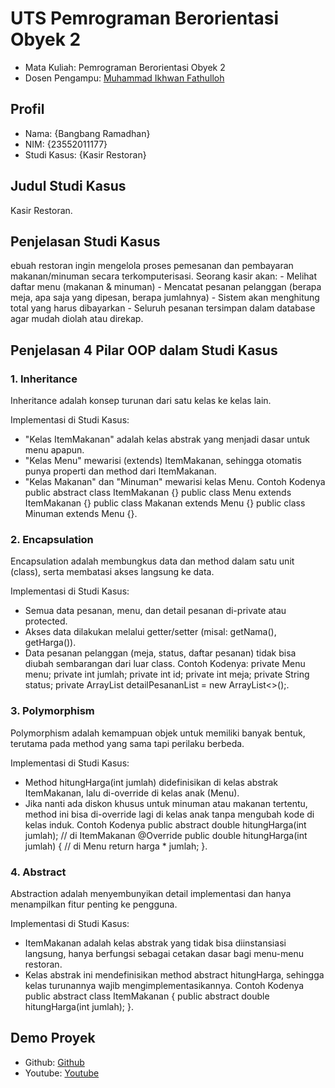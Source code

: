 # UTS Pemrograman Berorientasi Obyek 2
<ul>
  <li>Mata Kuliah: Pemrograman Berorientasi Obyek 2</li>
  <li>Dosen Pengampu: <a href="https://github.com/Muhammad-Ikhwan-Fathulloh">Muhammad Ikhwan Fathulloh</a></li>
</ul>

## Profil
<ul>
  <li>Nama: {Bangbang Ramadhan}</li>
  <li>NIM: {23552011177}</li>
  <li>Studi Kasus: {Kasir Restoran}</li>
</ul>

## Judul Studi Kasus
<p>Kasir Restoran.</p>

## Penjelasan Studi Kasus
<p>ebuah restoran ingin mengelola proses pemesanan dan pembayaran makanan/minuman secara terkomputerisasi. Seorang kasir akan:
- Melihat daftar menu (makanan & minuman)
- Mencatat pesanan pelanggan (berapa meja, apa saja yang dipesan, berapa jumlahnya)
- Sistem akan menghitung total yang harus dibayarkan
- Seluruh pesanan tersimpan dalam database agar mudah diolah atau direkap.</p>

## Penjelasan 4 Pilar OOP dalam Studi Kasus

### 1. Inheritance
<p>Inheritance adalah konsep turunan dari satu kelas ke kelas lain.

Implementasi di Studi Kasus:
- "Kelas ItemMakanan" adalah kelas abstrak yang menjadi dasar untuk menu apapun.
- "Kelas Menu" mewarisi (extends) ItemMakanan, sehingga otomatis punya properti dan method dari ItemMakanan.
- "Kelas Makanan" dan "Minuman" mewarisi kelas Menu.
  Contoh Kodenya 
public abstract class ItemMakanan {}
public class Menu extends ItemMakanan {}
public class Makanan extends Menu {}
public class Minuman extends Menu {}.</p>

### 2. Encapsulation
<p>Encapsulation adalah membungkus data dan method dalam satu unit (class), serta membatasi akses langsung ke data.

Implementasi di Studi Kasus:
- Semua data pesanan, menu, dan detail pesanan di-private atau protected.
- Akses data dilakukan melalui getter/setter (misal: getNama(), getHarga()).
- Data pesanan pelanggan (meja, status, daftar pesanan) tidak bisa diubah sembarangan dari luar class.
  Contoh Kodenya:
  private Menu menu;
  private int jumlah;
  private int id;
  private int meja;
  private String status;
  private ArrayList<DetailPesanan> detailPesananList = new ArrayList<>();.</p>

### 3. Polymorphism
<p>Polymorphism adalah kemampuan objek untuk memiliki banyak bentuk, terutama pada method yang sama tapi perilaku berbeda.

Implementasi di Studi Kasus:
- Method hitungHarga(int jumlah) didefinisikan di kelas abstrak ItemMakanan, lalu di-override di kelas anak (Menu).
- Jika nanti ada diskon khusus untuk minuman atau makanan tertentu, method ini bisa di-override lagi di kelas anak tanpa mengubah kode di kelas induk.
  Contoh Kodenya
  public abstract double hitungHarga(int jumlah); // di ItemMakanan
@Override
public double hitungHarga(int jumlah) { // di Menu
    return harga * jumlah;
}.</p>

### 4. Abstract
<p>Abstraction adalah menyembunyikan detail implementasi dan hanya menampilkan fitur penting ke pengguna.

Implementasi di Studi Kasus:
- ItemMakanan adalah kelas abstrak yang tidak bisa diinstansiasi langsung, hanya berfungsi sebagai cetakan dasar bagi menu-menu restoran.
- Kelas abstrak ini mendefinisikan method abstract hitungHarga, sehingga kelas turunannya wajib mengimplementasikannya.
Contoh Kodenya
public abstract class ItemMakanan {
    public abstract double hitungHarga(int jumlah);
}.</p>

## Demo Proyek
<ul>
  <li>Github: <a href="">Github</a></li>
  <li>Youtube: <a href="">Youtube</a></li>
</ul>
